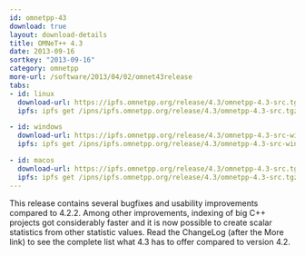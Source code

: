 ```yaml
---
id: omnetpp-43
download: true
layout: download-details
title: OMNeT++ 4.3
date: 2013-09-16
sortkey: "2013-09-16"
category: omnetpp
more-url: /software/2013/04/02/omnet43release
tabs:
- id: linux
  download-url: https://ipfs.omnetpp.org/release/4.3/omnetpp-4.3-src.tgz
  ipfs: ipfs get /ipns/ipfs.omnetpp.org/release/4.3/omnetpp-4.3-src.tgz

- id: windows
  download-url: https://ipfs.omnetpp.org/release/4.3/omnetpp-4.3-src-windows.zip
  ipfs: ipfs get /ipns/ipfs.omnetpp.org/release/4.3/omnetpp-4.3-src-windows.zip

- id: macos
  download-url: https://ipfs.omnetpp.org/release/4.3/omnetpp-4.3-src.tgz
  ipfs: ipfs get /ipns/ipfs.omnetpp.org/release/4.3/omnetpp-4.3-src.tgz
---
```


This release contains several bugfixes and usability improvements compared to
4.2.2. Among other improvements, indexing of big C++ projects got considerably
faster and it is now possible to create scalar statistics from other statistic
values. Read the ChangeLog (after the More link) to see the complete list what
4.3 has to offer compared to version 4.2.

